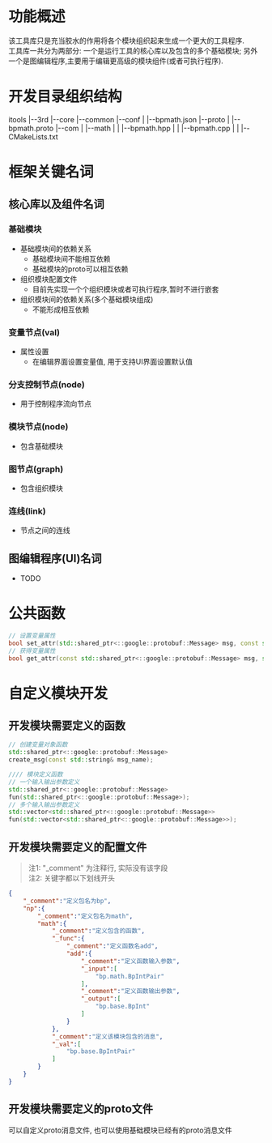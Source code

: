 # 功能概述
该工具库只是充当胶水的作用将各个模块组织起来生成一个更大的工具程序.  
工具库一共分为两部分: 一个是运行工具的核心库以及包含的多个基础模块; 另外一个是图编辑程序,主要用于编辑更高级的模块组件(或者可执行程序).

# 开发目录组织结构
itools
|--3rd
|--core
|--common
|--conf
|  |--bpmath.json
|--proto
|  |--bpmath.proto
|--com
|  |--math
|  |  |--bpmath.hpp
|  |  |--bpmath.cpp
|  |  |--CMakeLists.txt

# 框架关键名词
## 核心库以及组件名词
### 基础模块
* 基础模块间的依赖关系
    * 基础模块间不能相互依赖
    * 基础模块的proto可以相互依赖
* 组织模块配置文件
    * 目前先实现一个个组织模块或者可执行程序,暂时不进行嵌套
* 组织模块间的依赖关系(多个基础模块组成)
    * 不能形成相互依赖
### 变量节点(val)
* 属性设置
    * 在编辑界面设置变量值, 用于支持UI界面设置默认值
### 分支控制节点(node)
* 用于控制程序流向节点
### 模块节点(node)
* 包含基础模块
### 图节点(graph)
* 包含组织模块
### 连线(link)
* 节点之间的连线

## 图编辑程序(UI)名词
* TODO

# 公共函数
```c++
// 设置变量属性
bool set_attr(std::shared_ptr<::google::protobuf::Message> msg, const std::string& json_str);
// 获得变量属性
bool get_attr(const std::shared_ptr<::google::protobuf::Message> msg, std::string& json_str);
```

# 自定义模块开发
## 开发模块需要定义的函数
```c++ 
// 创建变量对象函数
std::shared_ptr<::google::protobuf::Message> 
create_msg(const std::string& msg_name); 

//// 模块定义函数
// 一个输入输出参数定义
std::shared_ptr<::google::protobuf::Message> 
fun(std::shared_ptr<::google::protobuf::Message>);
// 多个输入输出参数定义
std::vector<std::shared_ptr<::google::protobuf::Message>> 
fun(std::vector<std::shared_ptr<::google::protobuf::Message>>);
```
## 开发模块需要定义的配置文件
> 注1: "_comment" 为注释行, 实际没有该字段  
> 注2: 关键字都以下划线开头
```json
{
    "_comment":"定义包名为bp",
    "np":{
        "_comment":"定义包名为math",
        "math":{
            "_comment":"定义包含的函数",
            "_func":{
                "_comment":"定义函数名add",
                "add":{
                    "_comment":"定义函数输入参数",
                    "_input":[
                        "bp.math.BpIntPair"
                    ],
                    "_comment":"定义函数输出参数",
                    "_output":[
                        "bp.base.BpInt"
                    ]
                }
            },
            "_comment":"定义该模块包含的消息",
            "_val":[
                "bp.base.BpIntPair"
            ]
        }
    }
}
```
## 开发模块需要定义的proto文件
可以自定义proto消息文件, 也可以使用基础模块已经有的proto消息文件
